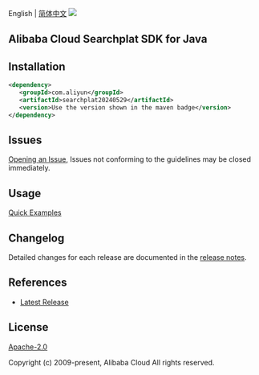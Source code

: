 English | [简体中文](README-CN.md)
![](https://aliyunsdk-pages.alicdn.com/icons/AlibabaCloud.svg)

## Alibaba Cloud Searchplat SDK for Java

## Installation

```xml
<dependency>
   <groupId>com.aliyun</groupId>
   <artifactId>searchplat20240529</artifactId>
   <version>Use the version shown in the maven badge</version>
</dependency>
```

## Issues
[Opening an Issue](https://github.com/aliyun/alibabacloud-java-sdk/issues/new), Issues not conforming to the guidelines may be closed immediately.

## Usage
[Quick Examples](https://github.com/aliyun/alibabacloud-java-sdk/blob/master/docs/0-Examples-EN.md#quick-examples)

## Changelog
Detailed changes for each release are documented in the [release notes](./ChangeLog.txt).

## References
* [Latest Release](https://github.com/aliyun/alibabacloud-java-sdk/)

## License
[Apache-2.0](http://www.apache.org/licenses/LICENSE-2.0)

Copyright (c) 2009-present, Alibaba Cloud All rights reserved.